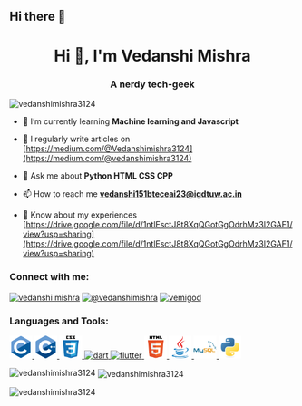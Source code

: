 ## Hi there 👋

<!--
**Vedanshimishra/Vedanshimishra** is a ✨ _special_ ✨ repository because its `README.md` (this file) appears on your GitHub profile.

Here are some ideas to get you started:

- 🔭 I’m currently working on ...
- 🌱 I’m currently learning ...
- 👯 I’m looking to collaborate on ...
- 🤔 I’m looking for help with ...
- 💬 Ask me about ...
- 📫 How to reach me: ...
- 😄 Pronouns: ...
- ⚡ Fun fact: ...
-->
<h1 align="center">Hi 👋, I'm Vedanshi Mishra</h1>
<h3 align="center">A nerdy tech-geek</h3>

<p align="left"> <img src="https://komarev.com/ghpvc/?username=Vedanshimishra&label=Profile%20views&color=0e75b6&style=flat" alt="vedanshimishra3124" /> </p>

- 🌱 I’m currently learning **Machine learning and Javascript**

- 📝 I regularly write articles on [https://medium.com/@Vedanshimishra3124](https://medium.com/@vedanshimishra3124)

- 💬 Ask me about **Python HTML CSS CPP**

- 📫 How to reach me **vedanshi151bteceai23@igdtuw.ac.in**

- 📄 Know about my experiences [https://drive.google.com/file/d/1ntlEsctJ8t8XqQGotGgOdrhMz3l2GAF1/view?usp=sharing](https://drive.google.com/file/d/1ntlEsctJ8t8XqQGotGgOdrhMz3l2GAF1/view?usp=sharing)

<h3 align="left">Connect with me:</h3>
<p align="left">
<a href="https://linkedin.com/in/vedanshi mishra" target="blank"><img align="center" src="https://raw.githubusercontent.com/rahuldkjain/github-profile-readme-generator/master/src/images/icons/Social/linked-in-alt.svg" alt="vedanshi mishra" height="30" width="40" /></a>
<a href="https://medium.com/@vedanshimishra" target="blank"><img align="center" src="https://raw.githubusercontent.com/rahuldkjain/github-profile-readme-generator/master/src/images/icons/Social/medium.svg" alt="@vedanshimishra" height="30" width="40" /></a>
<a href="https://www.leetcode.com/vemigod" target="blank"><img align="center" src="https://raw.githubusercontent.com/rahuldkjain/github-profile-readme-generator/master/src/images/icons/Social/leet-code.svg" alt="vemigod" height="30" width="40" /></a>
</p>

<h3 align="left">Languages and Tools:</h3>
<p align="left"> <a href="https://www.cprogramming.com/" target="_blank" rel="noreferrer"> <img src="https://raw.githubusercontent.com/devicons/devicon/master/icons/c/c-original.svg" alt="c" width="40" height="40"/> </a> <a href="https://www.w3schools.com/cpp/" target="_blank" rel="noreferrer"> <img src="https://raw.githubusercontent.com/devicons/devicon/master/icons/cplusplus/cplusplus-original.svg" alt="cplusplus" width="40" height="40"/> </a> <a href="https://www.w3schools.com/css/" target="_blank" rel="noreferrer"> <img src="https://raw.githubusercontent.com/devicons/devicon/master/icons/css3/css3-original-wordmark.svg" alt="css3" width="40" height="40"/> </a> <a href="https://dart.dev" target="_blank" rel="noreferrer"> <img src="https://www.vectorlogo.zone/logos/dartlang/dartlang-icon.svg" alt="dart" width="40" height="40"/> </a> <a href="https://flutter.dev" target="_blank" rel="noreferrer"> <img src="https://www.vectorlogo.zone/logos/flutterio/flutterio-icon.svg" alt="flutter" width="40" height="40"/> </a> <a href="https://www.w3.org/html/" target="_blank" rel="noreferrer"> <img src="https://raw.githubusercontent.com/devicons/devicon/master/icons/html5/html5-original-wordmark.svg" alt="html5" width="40" height="40"/> </a> <a href="https://www.java.com" target="_blank" rel="noreferrer"> <img src="https://raw.githubusercontent.com/devicons/devicon/master/icons/java/java-original.svg" alt="java" width="40" height="40"/> </a> <a href="https://www.mysql.com/" target="_blank" rel="noreferrer"> <img src="https://raw.githubusercontent.com/devicons/devicon/master/icons/mysql/mysql-original-wordmark.svg" alt="mysql" width="40" height="40"/> </a> <a href="https://www.python.org" target="_blank" rel="noreferrer"> <img src="https://raw.githubusercontent.com/devicons/devicon/master/icons/python/python-original.svg" alt="python" width="40" height="40"/> </a> </p>

<p><img align="left" src="https://github-readme-stats.vercel.app/api/top-langs?username=vedanshimishra3124&show_icons=true&locale=en&layout=compact" alt="vedanshimishra3124" /></p>

<p>&nbsp;<img align="center" src="https://github-readme-stats.vercel.app/api?username=vedanshimishra3124&show_icons=true&locale=en" alt="vedanshimishra3124" /></p>

<p><img align="center" src="https://github-readme-streak-stats.herokuapp.com/?user=vedanshimishra3124&" alt="vedanshimishra3124" /></p>

